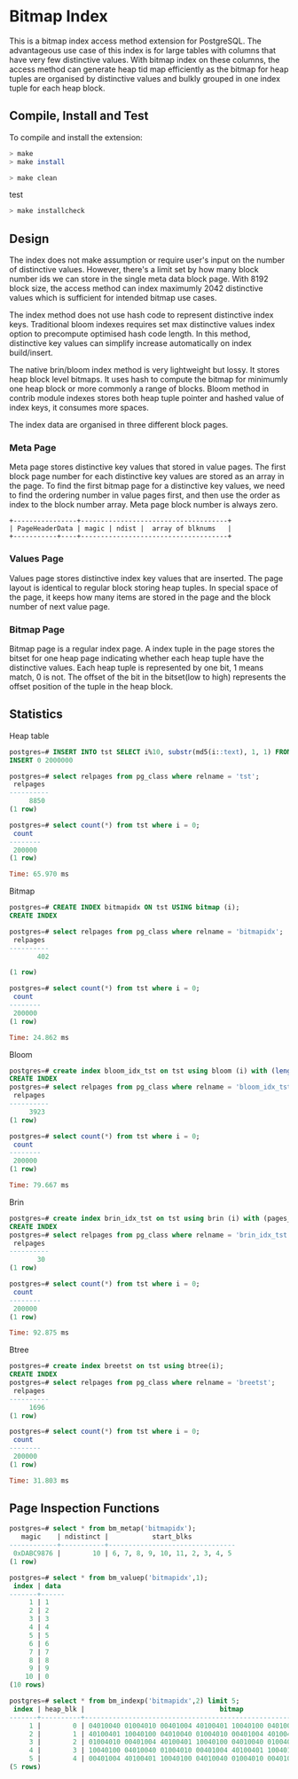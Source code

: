 # Bitmap Index

This is a bitmap index access method extension for PostgreSQL. The advantageous use case of this index is for large tables with columns that have very few distinctive values. With bitmap index on these columns, the access method can generate heap tid map efficiently as the bitmap for heap tuples are organised by distinctive values and bulkly grouped in one index tuple for each heap block.

## Compile, Install and Test

To compile and install the extension:

```bash
> make
> make install
```

```bash
> make clean
```

test

```bash
> make installcheck
```

## Design

The index does not make assumption or require user's input on the number of distinctive values. However, there's a limit set by how many block number ids we can store in the single meta data block page. With 8192 block size, the access method can index maximumly 2042 distinctive values which is sufficient for intended bitmap use cases.

The index method does not use hash code to represent distinctive index keys. Traditional bloom indexes requires set max distinctive values index option to precompute optimised hash code length. In this method, distinctive key values can simplify increase automatically on index build/insert.

The native brin/bloom index method is very lightweight but lossy. It stores heap block level bitmaps. It uses hash to compute the bitmap for minimumly one heap block or more commonly a range of blocks. Bloom method in contrib module indexes stores both heap tuple pointer and hashed value of index keys, it consumes more spaces.

The index data are organised in three different block pages. 

### Meta Page

Meta page stores distinctive key values that stored in value pages. The first block page number for each distinctive key values are stored as an array in the page. To find the first bitmap page for a distinctive key values, we need to find the ordering number in value pages first, and then use the order as index to the block number array. Meta page block number is always zero.

```
+----------------+-------------------------------------+
| PageHeaderData | magic | ndist |  array of blknums   |
+-----------+----+-------------------------------------+
```

### Values Page

Values page stores distinctive index key values that are inserted. The page layout is identical to regular block storing heap tuples. In special space of the page, it keeps how many items are stored in the page and the block number of next value page.

### Bitmap Page

Bitmap page is a regular index page. A index tuple in the page stores the bitset for one heap page indicating whether each heap tuple have the distinctive values. Each heap tuple is represented by one bit, 1 means match, 0 is not. The offset of the bit in the bitset(low to high) represents the offset position of the tuple in the heap block.

## Statistics

Heap table

```sql
postgres=# INSERT INTO tst SELECT i%10, substr(md5(i::text), 1, 1) FROM generate_series(1,2000000) i;
INSERT 0 2000000

postgres=# select relpages from pg_class where relname = 'tst';
 relpages 
----------
     8850
(1 row)

postgres=# select count(*) from tst where i = 0;
 count  
--------
 200000
(1 row)

Time: 65.970 ms
```

Bitmap

```sql
postgres=# CREATE INDEX bitmapidx ON tst USING bitmap (i);
CREATE INDEX

postgres=# select relpages from pg_class where relname = 'bitmapidx';
 relpages 
----------
       402

(1 row)

postgres=# select count(*) from tst where i = 0;
 count  
--------
 200000
(1 row)

Time: 24.862 ms
```

Bloom

```sql
postgres=# create index bloom_idx_tst on tst using bloom (i) with (length=1, col1=1);
CREATE INDEX
postgres=# select relpages from pg_class where relname = 'bloom_idx_tst';            
 relpages 
----------
     3923
(1 row)

postgres=# select count(*) from tst where i = 0;
 count  
--------
 200000
(1 row)

Time: 79.667 ms
```

Brin

```sql
postgres=# create index brin_idx_tst on tst using brin (i) with (pages_per_range=1);
CREATE INDEX
postgres=# select relpages from pg_class where relname = 'brin_idx_tst';
 relpages 
----------
       30
(1 row)

postgres=# select count(*) from tst where i = 0;
 count  
--------
 200000
(1 row)

Time: 92.875 ms
```

Btree

```sql
postgres=# create index breetst on tst using btree(i);
CREATE INDEX
postgres=# select relpages from pg_class where relname = 'breetst';
 relpages 
----------
     1696
(1 row)

postgres=# select count(*) from tst where i = 0;
 count  
--------
 200000
(1 row)

Time: 31.803 ms
```


## Page Inspection Functions

```sql
postgres=# select * from bm_metap('bitmapidx');                                      
   magic    | ndistinct |           start_blks           
------------+-----------+--------------------------------
 0xDABC9876 |        10 | 6, 7, 8, 9, 10, 11, 2, 3, 4, 5
(1 row)

postgres=# select * from bm_valuep('bitmapidx',1);
 index | data 
-------+------
     1 | 1
     2 | 2
     3 | 3
     4 | 4
     5 | 5
     6 | 6
     7 | 7
     8 | 8
     9 | 9
    10 | 0
(10 rows)

postgres=# select * from bm_indexp('bitmapidx',2) limit 5;
 index | heap_blk |                                  bitmap                                  
-------+----------+--------------------------------------------------------------------------
     1 |        0 | 04010040 01004010 00401004 40100401 10040100 04010040 01004010 00000000 
     2 |        1 | 40100401 10040100 04010040 01004010 00401004 40100401 10040100 00000000 
     3 |        2 | 01004010 00401004 40100401 10040100 04010040 01004010 00401004 00000001 
     4 |        3 | 10040100 04010040 01004010 00401004 40100401 10040100 04010040 00000000 
     5 |        4 | 00401004 40100401 10040100 04010040 01004010 00401004 40100401 00000000 
(5 rows)
```
